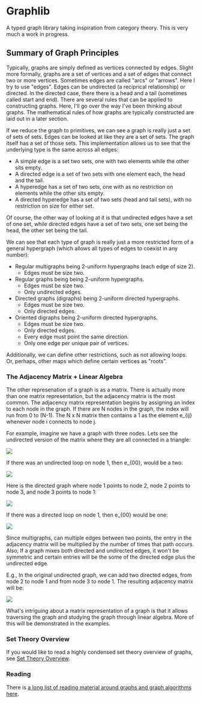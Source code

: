 # Graphlib

A typed graph library taking inspiration from category theory. This is very much
a work in progress.

## Summary of Graph Principles

Typically, graphs are simply defined as vertices connected by edges. Slight more
formally, graphs are a set of vertices and a set of edges that connect two or
more vertices. Sometimes edges are called "arcs" or "arrows". Here I try to use
"edges". Edges can be undirected (a reciprical relationship) or directed. In the
directed case, there there is a head and a tail (sometimes called start and end).
There are several rules that can be applied to constructing graphs. Here, I'll go
over the way I've been thinking about graphs. The mathematical rules of how
graphs are typically constructed are laid out in a later section.

If we reduce the graph to primitives, we can see a graph is really just a set of
sets of sets. Edges can be looked at like they are a set of sets. The graph
itself has a set of those sets. This implementation allows us to see that the
underlying type is the same across all edges:

* A simple edge is a set two sets, one with two elements while the other sits
  empty.
* A directed edge is a set of two sets with one element each, the head and the
  tail.
* A hyperedge has a set of two sets, one with as no restriction on elements
  while the other sits empty.
* A directed hyperedge has a set of two sets (head and tail sets), with no
  restriction on size for either set.

Of course, the other way of looking at it is that undirected edges have a set of
one set, while directed edges have a set of two sets, one set being the head, 
the other set being the tail.

We can see that each type of graph is really just a more restricted form of
a general hypergraph (which allows all types of edges to coexist in any number):

* Regular multigraphs being 2-uniform hypergraphs (each edge of size 2).
  * Edges must be size two.
* Regular graphs being being 2-uniform hypergraphs.
  * Edges must be size two.
  * Only undirected edges.
* Directed graphs (digraphs) being 2-uniform directed hypergraphs.
  * Edges must be size two.
  * Only directed edges.
* Oriented digraphs being 2-uniform directed hypergraphs.
  * Edges must be size two.
  * Only directed edges.
  * Every edge must point the same direction.
  * Only one edge per unique pair of vertices.

Additionally, we can define other restrictions, such as not allowing loops. Or,
perhaps, other maps which define certain vertices as "roots".

### The Adjacency Matrix + Linear Algebra

The other represenation of a graph is as a matrix. There is actually more than
one matrix representation, but the adjacency matrix is the most common. The
adjacency matrix representation begins by assigning an index to each node in the
graph. If there are N nodes in the graph, the index will run from 0 to (N-1).
The N x N matrix then contains a 1 as the element e_{ij} whenever node i connects
to node j.

For example, imagine we have a graph with three nodes. Lets see the
undirected version of the matrix where they are all connected in a triangle:

![](https://latex.codecogs.com/png.image?%5Cbegin%7Bbmatrix%7D0%20&%201%20&%201%20%5C%5C1%20&%200%20&%201%20%5C%5C1%20&%201%20&%200%20%5C%5C%5Cend%7Bbmatrix%7D)

If there was an undirected loop on node 1, then e_{00}, would be a two:

![](https://latex.codecogs.com/png.image?%5Cbegin%7Bbmatrix%7D2%20&%201%20&%201%20%5C%5C1%20&%200%20&%201%20%5C%5C1%20&%201%20&%200%20%5C%5C%5Cend%7Bbmatrix%7D)

Here is the directed graph where node 1 points to node 2, node 2 points to node 3, and node 3 points to node 1:

![](https://latex.codecogs.com/png.image?%5Cbegin%7Bbmatrix%7D0%20&%200%20&%201%20%5C%5C1%20&%200%20&%200%20%5C%5C0%20&%201%20&%200%20%5C%5C%5Cend%7Bbmatrix%7D)

If there was a directed loop on node 1, then e_{00} would be one:

![](https://latex.codecogs.com/png.image?%5Cbegin%7Bbmatrix%7D1%20&%200%20&%201%20%5C%5C1%20&%200%20&%200%20%5C%5C0%20&%201%20&%200%20%5C%5C%5Cend%7Bbmatrix%7D)

Since multigraphs, can multiple edges between two points, the entry in the
adjacency matrix will be multiplied by the number of times that path occurs. Also,
If a graph mixes both directed and undirected edges, it won't be symmetric and
certain entries will be the some of the directed edge plus the undirected edge.

E.g., In the original undirected graph, we can add two directed edges, from node
2 to node 1 and from node 3 to node 1. The resulting adjacency matrix will be:

![](https://latex.codecogs.com/png.image?%5Cbegin%7Bbmatrix%7D0%20&%202%20&%202%20%5C%5C1%20&%200%20&%201%20%5C%5C1%20&%201%20&%200%20%5C%5C%5Cend%7Bbmatrix%7D)

What's intriguing about a matrix representation of a graph is that it allows
traversing the graph and studying the graph through linear algebra. More of this
will be demonstrated in the examples. 

### Set Theory Overview

If you would like to read a highly condensed set theory overview of graphs, see [Set Theory Overview](docs/set_theory_overview.md).

### Reading

There is [a long list of reading material around graphs and graph algorithms here](docs/reading.md).